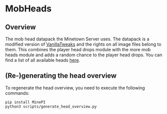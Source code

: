 # MobHeads

## Overview

The mob head datapack the Minetown Server uses.
The datapack is a modified version of [VanillaTweaks](https://vanillatweaks.net/) and the rights on all image files belong to them.
This combines the player head drops module with the more mob heads module and adds a random chance to the player head drops.
You can find a list of all available heads [here](HEADS.md).

## (Re-)generating the head overview

To regenerate the head overview, you need to execute the following commands:

```
pip install MinePI
python3 scripts/generate_head_overview.py
```

